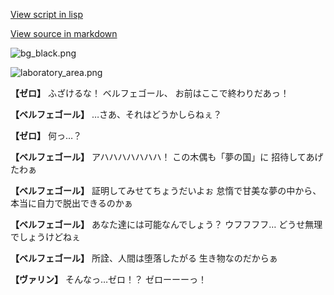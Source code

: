 [View script in lisp](../scripts/202259083.txt)

[View source in markdown](202259083.md)

![bg_black.png](../images/backgrounds/bg_black.png)

![laboratory_area.png](../images/backgrounds/laboratory_area.png)

**【ゼロ】**
ふざけるな！
ベルフェゴール、
お前はここで終わりだあっ！

**【ベルフェゴール】**
…さあ、それはどうかしらねぇ？

**【ゼロ】**
何っ…？

**【ベルフェゴール】**
アハハハハハハハ！
この木偶も「夢の国」に
招待してあげたわぁ

**【ベルフェゴール】**
証明してみせてちょうだいよぉ
怠惰で甘美な夢の中から、
本当に自力で脱出できるのかぁ

**【ベルフェゴール】**
あなた達には可能なんでしょう？
ウフフフフ…
どうせ無理でしょうけどねぇ

**【ベルフェゴール】**
所詮、人間は堕落したがる
生き物なのだからぁ

**【ヴァリン】**
そんなっ…ゼロ！？
ゼローーーっ！
